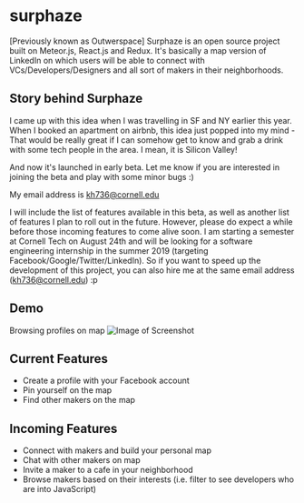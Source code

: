 # surphaze
[Previously known as Outwerspace]
Surphaze is an open source project built on Meteor.js, React.js and Redux. It's basically a map version of LinkedIn on which users will be able to connect with VCs/Developers/Designers and all sort of makers in their neighborhoods.

## Story behind Surphaze
I came up with this idea when I was travelling in SF and NY earlier this year. When I booked an apartment on airbnb, this idea just popped into my mind - That would be really great if I can somehow get to know and grab a drink with some tech people in the area. I mean, it is Silicon Valley!

And now it's launched in early beta. Let me know if you are interested in joining the beta and play with some minor bugs :)

My email address is kh736@cornell.edu

I will include the list of features available in this beta, as well as another list of features I plan to roll out in the future. However, please do expect a while before those incoming features to come alive soon. I am starting a semester at Cornell Tech on August 24th and will be looking for a software engineering internship in the summer 2019 (targeting Facebook/Google/Twitter/LinkedIn). So if you want to speed up the development of this project, you can also hire me at the same email address (kh736@cornell.edu) :p

## Demo
Browsing profiles on map
![Image of Screenshot](https://i.imgur.com/QtEcLKo.png)

## Current Features
* Create a profile with your Facebook account
* Pin yourself on the map
* Find other makers on the map

## Incoming Features
* Connect with makers and build your personal map
* Chat with other makers on map
* Invite a maker to a cafe in your neighborhood
* Browse makers based on their interests (i.e. filter to see developers who are into JavaScript)

